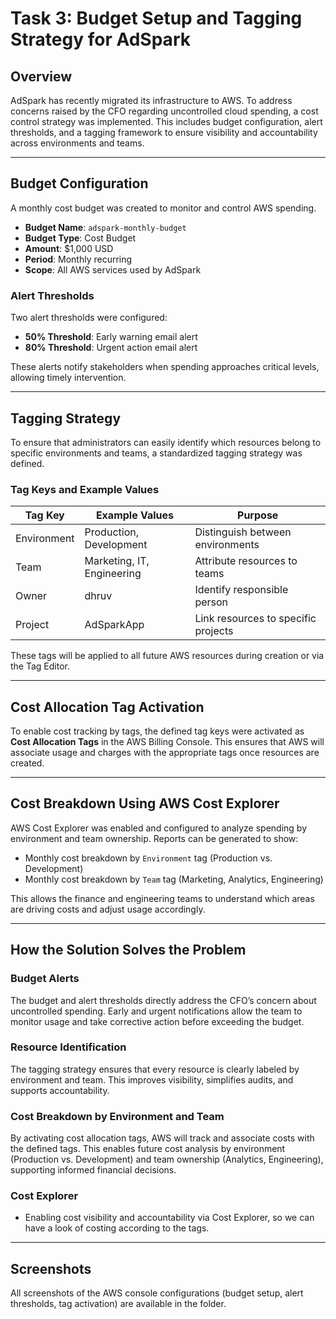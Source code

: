 # Task 3: Budget Setup and Tagging Strategy for AdSpark

## Overview

AdSpark has recently migrated its infrastructure to AWS. To address concerns raised by the CFO regarding uncontrolled cloud spending, a cost control strategy was implemented. This includes budget configuration, alert thresholds, and a tagging framework to ensure visibility and accountability across environments and teams.

---

## Budget Configuration

A monthly cost budget was created to monitor and control AWS spending.

- **Budget Name**: `adspark-monthly-budget`
- **Budget Type**: Cost Budget
- **Amount**: $1,000 USD
- **Period**: Monthly recurring
- **Scope**: All AWS services used by AdSpark

### Alert Thresholds

Two alert thresholds were configured:

- **50% Threshold**: Early warning email alert
- **80% Threshold**: Urgent action email alert

These alerts notify stakeholders when spending approaches critical levels, allowing timely intervention.

---

## Tagging Strategy

To ensure that administrators can easily identify which resources belong to specific environments and teams, a standardized tagging strategy was defined.

### Tag Keys and Example Values

| Tag Key     | Example Values              | Purpose                                  |
|-------------|-----------------------------|------------------------------------------|
| Environment | Production, Development     | Distinguish between environments         |
| Team        | Marketing, IT, Engineering | Attribute resources to teams     |
| Owner       | dhruv                | Identify responsible person              |
| Project     | AdSparkApp                  | Link resources to specific projects      |

These tags will be applied to all future AWS resources during creation or via the Tag Editor.

---

## Cost Allocation Tag Activation

To enable cost tracking by tags, the defined tag keys were activated as **Cost Allocation Tags** in the AWS Billing Console. This ensures that AWS will associate usage and charges with the appropriate tags once resources are created.

---

## Cost Breakdown Using AWS Cost Explorer

AWS Cost Explorer was enabled and configured to analyze spending by environment and team ownership. Reports can be generated to show:
- Monthly cost breakdown by `Environment` tag (Production vs. Development)
- Monthly cost breakdown by `Team` tag (Marketing, Analytics, Engineering)

This allows the finance and engineering teams to understand which areas are driving costs and adjust usage accordingly.

----

## How the Solution Solves the Problem

### Budget Alerts

The budget and alert thresholds directly address the CFO’s concern about uncontrolled spending. Early and urgent notifications allow the team to monitor usage and take corrective action before exceeding the budget.

### Resource Identification

The tagging strategy ensures that every resource is clearly labeled by environment and team. This improves visibility, simplifies audits, and supports accountability.

### Cost Breakdown by Environment and Team

By activating cost allocation tags, AWS will track and associate costs with the defined tags. This enables future cost analysis by environment (Production vs. Development) and team ownership (Analytics, Engineering), supporting informed financial decisions.

### Cost Explorer
- Enabling cost visibility and accountability via Cost Explorer, so we can have a look of costing according to the tags.

---

## Screenshots

All screenshots of the AWS console configurations (budget setup, alert thresholds, tag activation) are available in the folder.
